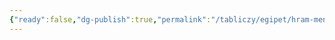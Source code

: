 ```yaml
---
{"ready":false,"dg-publish":true,"permalink":"/tabliczy/egipet/hram-mentuhotepa-ii/","dgPassFrontmatter":true}
---
```



